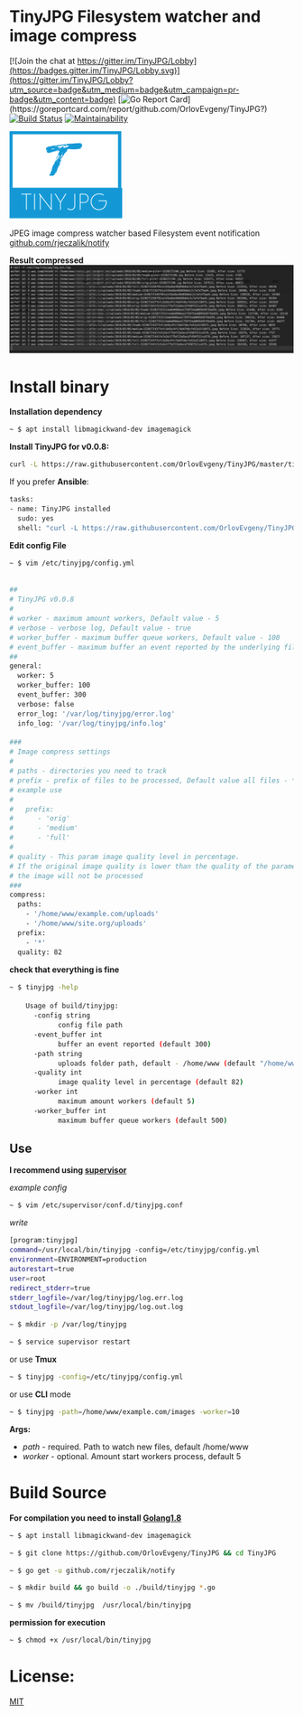 # TinyJPG Filesystem watcher and image compress

[![Join the chat at https://gitter.im/TinyJPG/Lobby](https://badges.gitter.im/TinyJPG/Lobby.svg)](https://gitter.im/TinyJPG/Lobby?utm_source=badge&utm_medium=badge&utm_campaign=pr-badge&utm_content=badge)
[![Go Report Card](https://goreportcard.com/badge/github.com/OrlovEvgeny/TinyJPG?)](https://goreportcard.com/report/github.com/OrlovEvgeny/TinyJPG?)
[![Build Status](https://travis-ci.org/OrlovEvgeny/TinyJPG.svg?branch=master)](https://travis-ci.org/OrlovEvgeny/TinyJPG)
[![Maintainability](https://api.codeclimate.com/v1/badges/89f33892db95130c5b3a/maintainability)](https://codeclimate.com/github/OrlovEvgeny/TinyJPG/maintainability)


![screenshot](doc/logo.png "compress example")

JPEG image compress watcher based Filesystem event notification [github.com/rjeczalik/notify](https://github.com/rjeczalik/notify)


**Result compressed** 
![screenshot](doc/screen.png "compress example")
# Install binary

**Installation dependency**
```bash
~ $ apt install libmagickwand-dev imagemagick
```

**Install TinyJPG for v0.0.8:**
````bash
curl -L https://raw.githubusercontent.com/OrlovEvgeny/TinyJPG/master/tinyjpg_install.sh | sh -s - v0.0.8
````

If you prefer **Ansible**:
````bash
tasks:
- name: TinyJPG installed
  sudo: yes
  shell: "curl -L https://raw.githubusercontent.com/OrlovEvgeny/TinyJPG/master/tinyjpg_install.sh | sh -s - v0.0.8"
````

**Edit config File**
````bash
~ $ vim /etc/tinyjpg/config.yml
````

````bash

##
# TinyJPG v0.0.8
#
# worker - maximum amount workers, Default value - 5
# verbose - verbose log, Default value - true
# worker_buffer - maximum buffer queue workers, Default value - 100
# event_buffer - maximum buffer an event reported by the underlying filesystem notification subsystem, Default value - 100
##
general:
  worker: 5
  worker_buffer: 100
  event_buffer: 300
  verbose: false
  error_log: '/var/log/tinyjpg/error.log'
  info_log: '/var/log/tinyjpg/info.log'

###
# Image compress settings
#
# paths - directories you need to track
# prefix - prefix of files to be processed, Default value all files - *
# example use
#
#   prefix:
#      - 'orig'
#      - 'medium'
#      - 'full'
#
# quality - This param image quality level in percentage.
# If the original image quality is lower than the quality of the parameter - quality
# the image will not be processed
###
compress:
  paths:
    - '/home/www/example.com/uploads'
    - '/home/www/site.org/uploads'
  prefix:
    - '*'
  quality: 82

````



**check that everything is fine**
````bash
~ $ tinyjpg -help

    Usage of build/tinyjpg:
      -config string
            config file path
      -event_buffer int
            buffer an event reported (default 300)
      -path string
            uploads folder path, default - /home/www (default "/home/www")
      -quality int
            image quality level in percentage (default 82)
      -worker int
            maximum amount workers (default 5)
      -worker_buffer int
            maximum buffer queue workers (default 500)

````

## Use
**I recommend using [supervisor](http://blog.questionable.services/article/running-go-applications-in-the-background/)**

*example config*
```bash
~ $ vim /etc/supervisor/conf.d/tinyjpg.conf
```
*write*
```bash
[program:tinyjpg]
command=/usr/local/bin/tinyjpg -config=/etc/tinyjpg/config.yml
environment=ENVIRONMENT=production
autorestart=true
user=root
redirect_stderr=true
stderr_logfile=/var/log/tinyjpg/log.err.log
stdout_logfile=/var/log/tinyjpg/log.out.log
```

```bash
~ $ mkdir -p /var/log/tinyjpg
```

```bash
~ $ service supervisor restart
```

or use **Tmux**

```bash
~ $ tinyjpg -config=/etc/tinyjpg/config.yml
```


or use **CLI** mode
````bash
~ $ tinyjpg -path=/home/www/example.com/images -worker=10
````
**Args:**
* *path* - required. Path to watch new files, default /home/www
* *worker* - optional. Amount start workers process, default 5



# Build Source

**For compilation you need to install [Golang1.8](https://medium.com/@patdhlk/how-to-install-go-1-8-on-ubuntu-16-04-710967aa53c9)**

```bash
~ $ apt install libmagickwand-dev imagemagick
```

```bash
~ $ git clone https://github.com/OrlovEvgeny/TinyJPG && cd TinyJPG
```

```bash
~ $ go get -u github.com/rjeczalik/notify
```

```bash
~ $ mkdir build && go build -o ./build/tinyjpg *.go
```

```bash
~ $ mv /build/tinyjpg  /usr/local/bin/tinyjpg
```
**permission for execution**
````bash
~ $ chmod +x /usr/local/bin/tinyjpg
````

# License:

[MIT](LICENSE)
